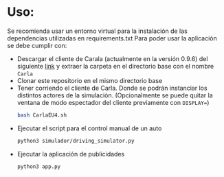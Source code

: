# Uso:
Se recomienda usar un entorno virtual para la instalación de las dependencias utilizadas en requirements.txt
Para poder usar la aplicación se debe cumplir con:

- Descargar el cliente de Carala (actualmente en la versión 0.9.6) del siguiente [link](https://github.com/carla-simulator/carla/blob/master/Docs/download.md) y extraer la carpeta en el directorio base con el nombre `Carla`
- Clonar este repositorio en el mismo directorio base
- Tener corriendo el cliente de Carla. Donde se podrán instanciar los distintos actores de la simulación.
  (Opcionalmente se puede quitar la ventana de modo espectador del cliente previamente con `DISPLAY=`)
  ```bash
  bash CarlaEU4.sh
  ```
- Ejecutar el script para el control manual de un auto
  ```bash
  python3 simulador/driving_simulator.py
  ```
- Ejecutar la aplicación de publicidades
  ```bash
  python3 app.py
  ```
